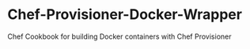 # Chef-Provisioner-Docker-Wrapper
Chef Cookbook for building Docker containers with Chef Provisioner
